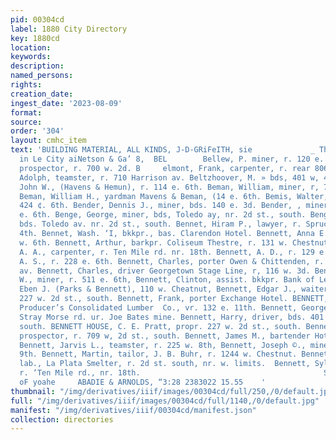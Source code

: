 ```yaml
---
pid: 00304cd
label: 1880 City Directory
key: 1880cd
location: 
keywords: 
description: 
named_persons: 
rights: 
creation_date: 
ingest_date: '2023-08-09'
format: 
source: 
order: '304'
layout: cmhc_item
text: 'BUILDING MATERIAL, ALL KINDS, J-D-GRiFeITH, sie             _ The Finest Hearse
  in Le City aiNetson & Ga’ 8,  BEL        Bellew, P. miner, r. 120 e. 9th. SoD Edmund,
  prospector, r. 700 w. 2d. B     elmont, Frank, carpenter, r. rear 806 Harrison -av.  elot,
  Adolph, teamster, r. 710 Harrison av. Beltzhoover, M. » bds, 401 w, 4th. Beman,
  John W., (Havens & Hemun), r. 114 e. 6th. Beman, William, miner, r, 788 ¢. 6th.
  Beman, William H., yardman Mavens & Beman, (14 e. 6th. Bemis, Walter, miner, r.
  424 ¢. 6th. Bender, Dennis J., miner, bds. 140 e. 3d. Bender, , miner, bds. 500
  e. 6th. Benge, George, miner, bds, Toledo ay, nr. 2d st., south. Benge, John, miner,
  bds. Toledo av. nr. 2d st., south. Bennet, Hiram P., lawyer, r. Spruce, ne. cor.
  4th. Bennet, Wash. ‘I, bkkpr., bas. Clarendon Hotel. Bennett, Anna E. Miss, r. 119
  w. 6th. Bennett, Arthur, barkpr. Coliseum Thestre, r. 131 w. Chestnut. Bennett,
  A. A., carpenter, r. Ten Mile rd. nr. 18th. Bennett, A. D., r. 129 e. 6th. Bennett,
  A. S., r. 228 e. 6th. Bennett, Charles, porter Owen & Chittenden, r. 317 Harrison
  av. Bennett, Charles, driver Georgetown Stage Line, r, 116 w. 3d. Bennett, Charles
  W., miner, r. 511 e. 6th, Bennett, Clinton, assist. bkkpr. Bank of Leadville. Bennett,
  Eben J. (Parks & Bennett), 110 w. Cheatnut, Bennett, Edgar J., waiter Bennett House,
  227 w. 2d st., south. Bennett, Frank, porter Exchange Hotel. BENNETT, GEORGE, prest.
  Producer’s Consolidated Lumber  Co., vr. 132 e. 11th. Bennett, George, miner, bds.
  Stray Morse rd. ur. Joe Bates mine. Bennett, Harry, driver, bds. 401 w. 2d st..
  south. BENNETT HOUSE, C. E. Pratt, propr. 227 w. 2d st., south. Bennett, James,
  prospector, r. 709 w, 2d st., south. Bennett, James M., bartender Hotel W3 indsor.
  Bennett, Jarvis L., teamster, r. 225 w. 8th, Bennett, Joseph ©., miner, r. 409 e.
  9th. Bennett, Martin, tailor, J. B. Buhr, r. 1244 w. Chestnut. Bennett, Silas W.,
  lab., La Plata Smelter, r. 2d st. south, nr. w. limits.  Bennett, Sylvester, lab.,
  r. ‘Ten Mile rd., nr. 18th.                                         Spuciton: fstimaces
  oF yoahe     ABADIE & ARNOLDS, “3:28 2383022 15.55    '
thumbnail: "/img/derivatives/iiif/images/00304cd/full/250,/0/default.jpg"
full: "/img/derivatives/iiif/images/00304cd/full/1140,/0/default.jpg"
manifest: "/img/derivatives/iiif/00304cd/manifest.json"
collection: directories
---
```

